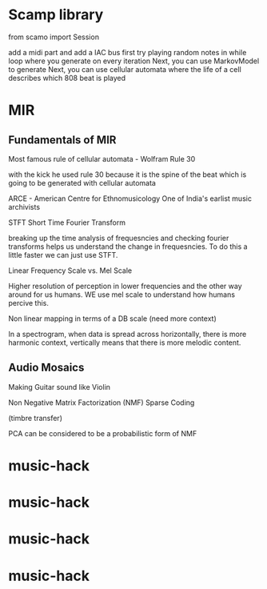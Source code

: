 # Scamp library

from scamo import Session

add a midi part and add a IAC bus
first try playing random notes in  while loop where you generate on every iteration
Next, you can use MarkovModel to generate
Next, you can use cellular automata where the life of a cell describes which 808 beat is played

# MIR

## Fundamentals of MIR
Most famous rule of cellular automata - Wolfram Rule 30

with the kick he used rule 30 because it is the spine of the beat which is going to be generated with cellular automata

ARCE - American Centre for Ethnomusicology
One of India's earlist music archivists

STFT
Short Time Fourier Transform

breaking up the time analysis of frequesncies and checking fourier transforms helps us understand the change in frequesncies. To do this a little faster we can just use STFT.

Linear Frequency Scale vs. Mel Scale

Higher resolution of perception in lower frequencies and the other way around for us humans. WE use mel scale to understand how humans percive this.

Non linear mapping in terms of a DB scale (need more context)

In a spectrogram, when data is spread across horizontally, there is more harmonic context, vertically means that there is more melodic content.

## Audio Mosaics

Making Guitar sound like Violin

Non Negative Matrix Factorization (NMF)
Sparse Coding

(timbre transfer)

PCA can be considered to be a probabilistic form of NMF








# music-hack
# music-hack
# music-hack
# music-hack
